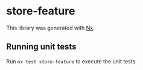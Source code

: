 # store-feature

This library was generated with [Nx](https://nx.dev).

## Running unit tests

Run `nx test store-feature` to execute the unit tests.
